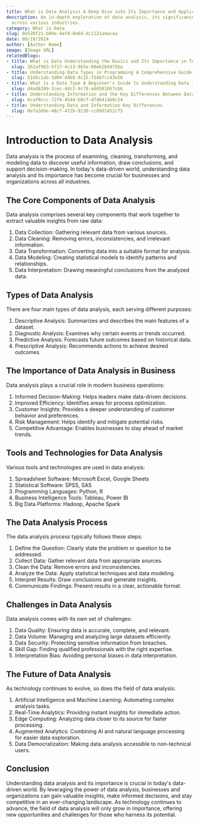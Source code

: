 ```yaml
---
title: What is Data Analysis A Deep Dive into Its Importance and Applications
description: An in-depth exploration of data analysis, its significance, and its applications
  across various industries.
category: What is Data
slug: 9e520f21-b09e-4afd-8e64-dc1121a4acaa
date: 09/19/2024
author: [Author Name]
image: [Image URL]
relatedBlogs:
- title: What is Data Understanding the Basics and Its Importance in Today's World
  slug: 352af903-5f17-4c13-965e-00eb2b4975ba
- title: Understanding Data Types in Programming A Comprehensive Guide
  slug: 51d5c1ab-3d04-4468-9c25-f54b7cc43e56
- title: What is a Data Type A Beginner's Guide to Understanding Data in Programming
  slug: d4ad6399-3cec-4dc3-9c78-a60581057cb6
- title: Understanding Information and the Key Differences Between Data and Information
  slug: 6caf0ccc-72f0-4544-b8cf-d7d0414b0c54
- title: Understanding Data and Information Key Differences
  slug: 0e7a3dde-48cf-472b-9230-cc89d1452cf5
---
```


# Introduction to Data Analysis

Data analysis is the process of examining, cleaning, transforming, and modeling data to discover useful information, draw conclusions, and support decision-making. In today's data-driven world, understanding data analysis and its importance has become crucial for businesses and organizations across all industries.

## The Core Components of Data Analysis

Data analysis comprises several key components that work together to extract valuable insights from raw data:

1. Data Collection: Gathering relevant data from various sources.
2. Data Cleaning: Removing errors, inconsistencies, and irrelevant information.
3. Data Transformation: Converting data into a suitable format for analysis.
4. Data Modeling: Creating statistical models to identify patterns and relationships.
5. Data Interpretation: Drawing meaningful conclusions from the analyzed data.

## Types of Data Analysis

There are four main types of data analysis, each serving different purposes:

1. Descriptive Analysis: Summarizes and describes the main features of a dataset.
2. Diagnostic Analysis: Examines why certain events or trends occurred.
3. Predictive Analysis: Forecasts future outcomes based on historical data.
4. Prescriptive Analysis: Recommends actions to achieve desired outcomes.

## The Importance of Data Analysis in Business

Data analysis plays a crucial role in modern business operations:

1. Informed Decision-Making: Helps leaders make data-driven decisions.
2. Improved Efficiency: Identifies areas for process optimization.
3. Customer Insights: Provides a deeper understanding of customer behavior and preferences.
4. Risk Management: Helps identify and mitigate potential risks.
5. Competitive Advantage: Enables businesses to stay ahead of market trends.

## Tools and Technologies for Data Analysis

Various tools and technologies are used in data analysis:

1. Spreadsheet Software: Microsoft Excel, Google Sheets
2. Statistical Software: SPSS, SAS
3. Programming Languages: Python, R
4. Business Intelligence Tools: Tableau, Power BI
5. Big Data Platforms: Hadoop, Apache Spark

## The Data Analysis Process

The data analysis process typically follows these steps:

1. Define the Question: Clearly state the problem or question to be addressed.
2. Collect Data: Gather relevant data from appropriate sources.
3. Clean the Data: Remove errors and inconsistencies.
4. Analyze the Data: Apply statistical techniques and data modeling.
5. Interpret Results: Draw conclusions and generate insights.
6. Communicate Findings: Present results in a clear, actionable format.

## Challenges in Data Analysis

Data analysis comes with its own set of challenges:

1. Data Quality: Ensuring data is accurate, complete, and relevant.
2. Data Volume: Managing and analyzing large datasets efficiently.
3. Data Security: Protecting sensitive information from breaches.
4. Skill Gap: Finding qualified professionals with the right expertise.
5. Interpretation Bias: Avoiding personal biases in data interpretation.

## The Future of Data Analysis

As technology continues to evolve, so does the field of data analysis:

1. Artificial Intelligence and Machine Learning: Automating complex analysis tasks.
2. Real-Time Analytics: Providing instant insights for immediate action.
3. Edge Computing: Analyzing data closer to its source for faster processing.
4. Augmented Analytics: Combining AI and natural language processing for easier data exploration.
5. Data Democratization: Making data analysis accessible to non-technical users.

## Conclusion

Understanding data analysis and its importance is crucial in today's data-driven world. By leveraging the power of data analysis, businesses and organizations can gain valuable insights, make informed decisions, and stay competitive in an ever-changing landscape. As technology continues to advance, the field of data analysis will only grow in importance, offering new opportunities and challenges for those who harness its potential.